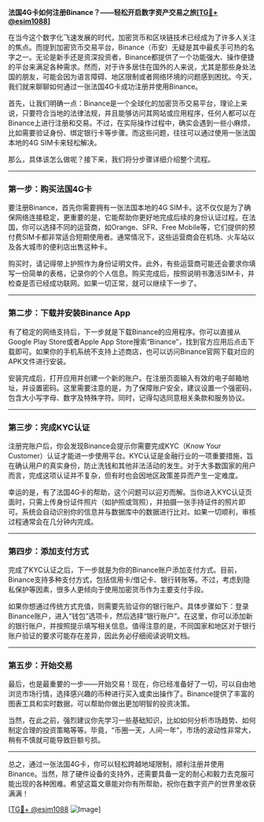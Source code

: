 **法国4G卡如何注册Binance？——轻松开启数字资产交易之旅[[TG💪+ @esim1088](https://t.me/s/esim1088)]**

在当今这个数字化飞速发展的时代，加密货币和区块链技术已经成为了许多人关注的焦点。而提到加密货币交易平台，Binance（币安）无疑是其中最炙手可热的名字之一。无论是新手还是资深投资者，Binance都提供了一个功能强大、操作便捷的平台来满足各种需求。然而，对于许多居住在国外的人来说，尤其是那些身处法国的朋友，可能会因为语言障碍、地区限制或者网络环境的问题感到困扰。今天，我们就来聊聊如何通过一张法国4G卡成功注册并使用Binance。

首先，让我们明确一点：Binance是一个全球化的加密货币交易平台，理论上来说，只要符合当地的法律法规，并且能够访问其网站或应用程序，任何人都可以在Binance上进行注册和交易。不过，在实际操作过程中，确实会遇到一些小麻烦，比如需要验证身份、绑定银行卡等步骤。而这些问题，往往可以通过使用一张法国本地的4G SIM卡来轻松解决。

那么，具体该怎么做呢？接下来，我们将分步骤详细介绍整个流程。

---

### 第一步：购买法国4G卡

要注册Binance，首先你需要拥有一张法国本地的4G SIM卡。这不仅仅是为了确保网络连接稳定，更重要的是，它能帮助你更好地完成后续的身份认证过程。在法国，你可以选择不同的运营商，如Orange、SFR、Free Mobile等，它们提供的预付费SIM卡都非常适合短期使用者。通常情况下，这些运营商会在机场、火车站以及各大城市的便利店出售这种卡。

购买时，请记得带上护照作为身份证明文件。此外，有些运营商可能还会要求你填写一份简单的表格，记录你的个人信息。购买完成后，按照说明书激活SIM卡，并检查是否已经成功联网。如果一切正常，就可以继续下一步了。

---

### 第二步：下载并安装Binance App

有了稳定的网络支持后，下一步就是下载Binance的应用程序。你可以直接从Google Play Store或者Apple App Store搜索“Binance”，找到官方应用后点击下载即可。如果你的手机系统不支持上述商店，也可以访问Binance官网下载对应的APK文件进行安装。

安装完成后，打开应用并创建一个新的账户。在注册页面输入有效的电子邮箱地址，并设置密码。这里需要注意的是，为了保障账户安全，建议设置一个强密码，包含大小写字母、数字及特殊字符。同时，记得勾选同意相关条款和服务协议。

---

### 第三步：完成KYC认证

注册完账户后，你会发现Binance会提示你需要完成KYC（Know Your Customer）认证才能进一步使用平台。KYC认证是金融行业的一项重要措施，旨在确认用户的真实身份，防止洗钱和其他非法活动的发生。对于大多数国家的用户而言，完成这项认证并不复杂，但有时也会因地区政策差异而产生一定难度。

幸运的是，有了法国4G卡的帮助，这个问题可以迎刃而解。当你进入KYC认证页面时，只需上传身份证件照片（如护照或驾照），并拍摄一张手持证件的照片即可。系统会自动识别你的信息并与数据库中的数据进行比对。如果一切顺利，审核过程通常会在几分钟内完成。

---

### 第四步：添加支付方式

完成了KYC认证之后，下一步就是为你的Binance账户添加支付方式。目前，Binance支持多种支付方式，包括信用卡/借记卡、银行转账等。不过，考虑到隐私保护等因素，很多人更倾向于使用加密货币作为主要支付手段。

如果你想通过传统方式充值，则需要先验证你的银行账户。具体步骤如下：登录Binance账户，进入“钱包”选项卡，然后选择“银行账户”。在这里，你可以添加新的银行账户，并按照提示填写相关信息。值得注意的是，不同国家和地区对于银行账户验证的要求可能存在差异，因此务必仔细阅读说明文档。

---

### 第五步：开始交易

最后，也是最重要的一步——开始交易！现在，你已经准备好了一切，可以自由地浏览市场行情，选择感兴趣的币种进行买入或卖出操作了。Binance提供了丰富的图表工具和实时数据，可以帮助你做出更加明智的投资决策。

当然，在此之前，强烈建议你先学习一些基础知识，比如如何分析市场趋势、如何制定合理的投资策略等等。毕竟，“币圈一天，人间一年”，市场的波动性非常大，稍有不慎就可能导致巨额亏损。

---

总之，通过一张法国4G卡，你可以轻松跨越地域限制，顺利注册并使用Binance。当然，除了硬件设备的支持外，还需要具备一定的耐心和毅力去克服可能出现的各种困难。希望这篇文章能对你有所帮助，祝你在数字资产的世界里收获满满！

[[TG💪+ @esim1088](https://t.me/s/esim1088) ![Image](https://i.postimg.cc/4NQfJmqS/Snipaste-2025-05-13-00-14-12.png)]